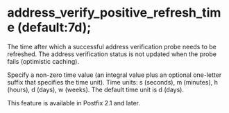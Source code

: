 # address_verify_positive_refresh_time (default:7d); 


The time after which a successful address verification probe needs
to be refreshed.  The address verification status is not updated
when the probe fails (optimistic caching).


 Specify a non-zero time value (an integral value plus an optional
one-letter suffix that specifies the time unit).  Time units: s
(seconds), m (minutes), h (hours), d (days), w (weeks).
The default time unit is d (days).  


This feature is available in Postfix 2.1 and later.



